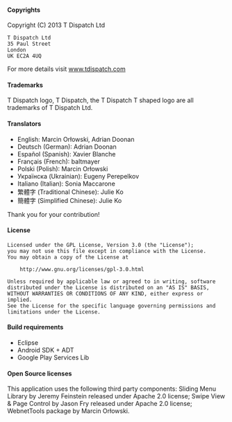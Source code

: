 #### Copyrights

Copyright (C) 2013 T Dispatch Ltd

    T Dispatch Ltd
    35 Paul Street
    London
    UK EC2A 4UQ

For more details visit www.tdispatch.com

#### Trademarks

T Dispatch logo, T Dispatch, the T Dispatch T shaped logo are all trademarks of T Dispatch Ltd. 
 

#### Translators

 - English: Marcin Orłowski, Adrian Doonan
 - Deutsch (German): Adrian Doonan
 - Español (Spanish): Xavier Blanche
 - Français (French): baltmayer
 - Polski (Polish): Marcin Orłowski
 - Українска (Ukrainian): Eugeny Perepelkov
 - Italiano (Italian): Sonia Maccarone
 - 繁體字 (Traditional Chinese): Julie Ko
 - 簡體字 (Simplified Chinese): Julie Ko

Thank you for your contribution!


#### License

    Licensed under the GPL License, Version 3.0 (the "License");
    you may not use this file except in compliance with the License.
    You may obtain a copy of the License at

        http://www.gnu.org/licenses/gpl-3.0.html

    Unless required by applicable law or agreed to in writing, software
    distributed under the License is distributed on an "AS IS" BASIS,
    WITHOUT WARRANTIES OR CONDITIONS OF ANY KIND, either express or implied.
    See the License for the specific language governing permissions and
    limitations under the License.


#### Build requirements
 
 - Eclipse
 - Android SDK + ADT
 - Google Play Services Lib


#### Open Source licenses

This application uses the following third party components: Sliding Menu Library
by Jeremy Feinstein released under Apache 2.0 license; Swipe View & Page Control
by Jason Fry released under Apache 2.0 license; WebnetTools package by Marcin 
Orłowski. 